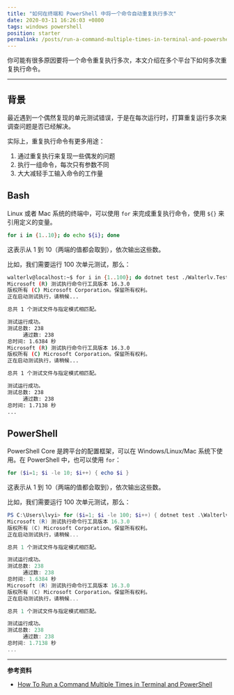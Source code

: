 ```yaml
---
title: "如何在终端和 PowerShell 中将一个命令自动重复执行多次"
date: 2020-03-11 16:26:03 +0800
tags: windows powershell
position: starter
permalink: /posts/run-a-command-multiple-times-in-terminal-and-powershell.html
---
```


你可能有很多原因要将一个命令重复执行多次，本文介绍在多个平台下如何多次重复执行命令。

---

<div id="toc"></div>

## 背景

最近遇到一个偶然复现的单元测试错误，于是在每次运行时，打算重复运行多次来调查问题是否已经解决。

实际上，重复执行命令有更多用途：

1. 通过重复执行来复现一些偶发的问题
1. 执行一组命令，每次只有参数不同
1. 大大减轻手工输入命令的工作量

## Bash

Linux 或者 Mac 系统的终端中，可以使用 `for` 来完成重复执行命令，使用 `${}` 来引用定义的变量。

```bash
for i in {1..10}; do echo ${i}; done
```

这表示从 1 到 10（两端的值都会取到），依次输出这些数。

比如，我们需要运行 100 次单元测试，那么：

```bash
walterlv@localhost:~$ for i in {1..100}; do dotnet test ./Walterlv.Tests.dll; done
Microsoft (R) 测试执行命令行工具版本 16.3.0
版权所有 (C) Microsoft Corporation。保留所有权利。
正在启动测试执行，请稍候...

总共 1 个测试文件与指定模式相匹配。

测试运行成功。
测试总数: 238
     通过数: 238
总时间: 1.6384 秒
Microsoft (R) 测试执行命令行工具版本 16.3.0
版权所有 (C) Microsoft Corporation。保留所有权利。
正在启动测试执行，请稍候...

总共 1 个测试文件与指定模式相匹配。

测试运行成功。
测试总数: 238
     通过数: 238
总时间: 1.7138 秒
...
```

## PowerShell

PowerShell Core 是跨平台的配置框架，可以在 Windows/Linux/Mac 系统下使用。在 PowerShell 中，也可以使用 `for`：

```powershell
for ($i=1; $i -le 10; $i++) { echo $i }
```

这表示从 1 到 10（两端的值都会取到），依次输出这些数。

比如，我们需要运行 100 次单元测试，那么：

```powershell
PS C:\Users\lvyi> for ($i=1; $i -le 100; $i++) { dotnet test .\Walterlv.Tests.dll }
Microsoft (R) 测试执行命令行工具版本 16.3.0
版权所有 (C) Microsoft Corporation。保留所有权利。
正在启动测试执行，请稍候...

总共 1 个测试文件与指定模式相匹配。

测试运行成功。
测试总数: 238
     通过数: 238
总时间: 1.6384 秒
Microsoft (R) 测试执行命令行工具版本 16.3.0
版权所有 (C) Microsoft Corporation。保留所有权利。
正在启动测试执行，请稍候...

总共 1 个测试文件与指定模式相匹配。

测试运行成功。
测试总数: 238
     通过数: 238
总时间: 1.7138 秒
...
```

---

**参考资料**

- [How To Run a Command Multiple Times in Terminal and PowerShell](https://medium.com/better-programming/how-to-run-a-command-multiple-times-in-terminal-and-powershell-5af76df8d123)

